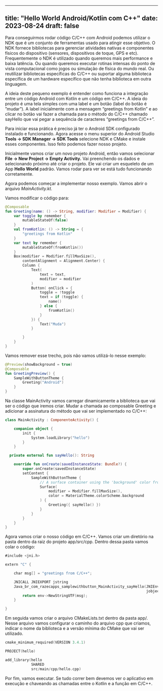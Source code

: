 
---
title: "Hello World Android/Kotlin com C++"
date: 2023-08-24
draft: false
---

Para conseguirmos rodar código C/C++ com Android podemos utilizar o NDK que é um conjunto de ferramentas usado para atingir esse objetivo. O NDK fornece bibliotecas para gerenciar atividades nativas e componentes físicos do dispositivo (sensores, dispositivos de toque, GPS e etc). Frequentemente o NDK é utilizado quando queremos mais performance e baixa latência. Ou quando queremos executar rotinas intensas do ponto de vista computacional como jogos ou simulação de física do mundo real. Ou reutilizar bibliotecas específicas do C/C++ ou suportar alguma biblioteca específica de um hardware específico que não tenha biblioteca em outra linguagem.

A ideia deste pequeno exemplo é entender como funciona a integração entre um código Android com Kotlin e um código em C/C++. A ideia do projeto é uma tela simples com uma label e um botão (label do botão é ”mudar”). A label inicialmente com a mensagem “greetings from Kotlin” e ao clicar no botão vai fazer a chamada para o método do C/C++ chamado sayHello que vai pegar a sequência de caracteres “greetings from C/C++”. 

Para iniciar essa prática é preciso já ter o Android SDK configurado instalado e funcionando. Agora acesse o menu superior do Android Studio **********Tools → SDK Manager → SDK Tools********** selecione NDK e CMake e instale esses componentes. Isso feito podemos fazer nosso projeto.

Inicialmente vamos criar um novo projeto Android, então vamos selecionar **********File → New Project → Empty Activity.********** Vai preenchendo os dados e selecionando próximo até criar o projeto. Ele vai criar um esqueleto de um App ************Hello World************ padrão. Vamos rodar para ver se está tudo funcionando corretamente. 

Agora podemos começar a implementar nosso exemplo. Vamos abrir o arquivo *MainActivity.kt.*

Vamos modificar o código para: 

```kotlin
@Composable
fun Greeting(name: () -> String, modifier: Modifier = Modifier) {
    var toggle by remember {
        mutableStateOf(false)
    }
    val fromKotlin: () -> String = {
        "greetings from Kotlin"
    }
    var text by remember {
        mutableStateOf(fromKotlin())
    }
    Box(modifier = Modifier.fillMaxSize(),
        contentAlignment = Alignment.Center) {
        Column {
            Text(
                text = text,
                modifier = modifier
            )
            Button( onClick = {
                toggle = !toggle
                text = if (toggle) {
                    name()
                } else {
                    fromKotlin()
                }
            }) {
                Text("Muda")
            }

        }
    }
}
```

Vamos remover esse trecho, pois não vamos utilizá-lo nesse exemplo:

```kotlin
@Preview(showBackground = true)
@Composable
fun GreetingPreview() {
    SampleWithButtonTheme {
        Greeting("Android")
    }
}
```

Na classe MainActivity vamos carregar dinamicamente a biblioteca que vai ser o código que iremos criar. Mudar a chamada ao composable Greeting e adicionar a assinatura do método que vai ser implementado no C/C++: 

```kotlin
class MainActivity : ComponenteActivity() {

	companion object {
		init {
			System.loadLibrary("hello")
		}
	}

  private external fun sayHello(): String

	override fun onCreate(savedInstanceState: Bundle?) {
        super.onCreate(savedInstanceState)
        setContent {
            SampleWithButtonTheme {
                // A surface container using the 'background' color from the theme
                Surface(
                    modifier = Modifier.fillMaxSize(),
                    color = MaterialTheme.colorScheme.background
                ) {
                    Greeting({ sayHello() })
                }
            }
        }
    }
}
```

Agora vamos criar o nosso código em C/C++. Vamos criar um diretório na pasta dentro da raiz do projeto app/src/cpp. Dentro dessa pasta vamos colar o código:

```kotlin
#include <jni.h>

extern "C" {

    char msg[] = "greetings from C/C++";

    JNICALL JNIEXPORT jstring
    Java_br_com_razecapps_samplewithbutton_MainActivity_sayHello(JNIEnv *env,
                                                                 jobject thiz) {
        return env->NewStringUTF(msg);
    }

}
```

Em seguida vamos criar o arquivo CMakeLists.txt dentro da pasta app/. Nesse arquivo vamos configurar o caminho do arquivo cpp que criamos, indicar o nome da biblioteca e a versão mínima do CMake que vai ser utilizado.

```kotlin
cmake_minimum_required(VERSION 3.4.1)

PROJECT(hello)

add_library(hello
            SHARED
            src/main/cpp/hello.cpp)
```

Por fim, vamos executar. Se tudo correr bem devemos ver o aplicativo em execução e chaveando as chamadas entre o Kotlin e a função em C/C++.

